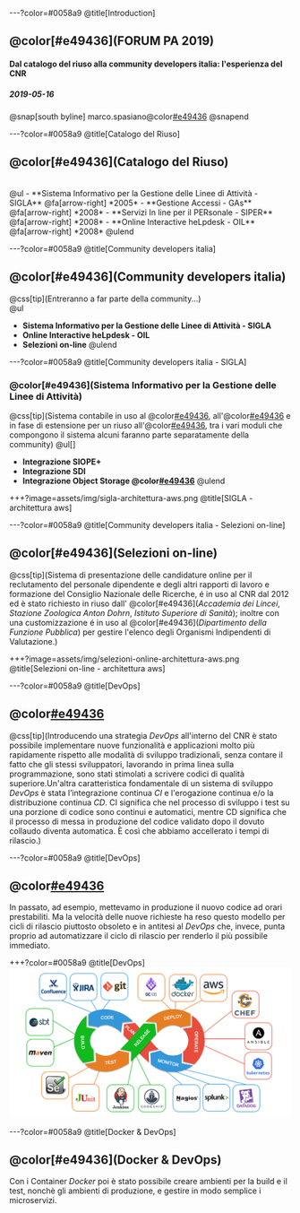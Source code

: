 ---?color=#0058a9
@title[Introduction]

## @color[#e49436](FORUM PA 2019)
#### Dal catalogo del riuso alla community developers italia: l'esperienza del CNR
##### 2019-05-16

@snap[south byline]
marco.spasiano@color[#e49436](@cnr.it)
@snapend

---?color=#0058a9
@title[Catalogo del Riuso]
## @color[#e49436](Catalogo del Riuso)
<br>
@ul
- **Sistema Informativo per la Gestione delle Linee di Attività - SIGLA**	@fa[arrow-right] *2005*
- **Gestione Accessi - GAs** @fa[arrow-right] *2008*
- **Servizi In line per il PERsonale - SIPER** @fa[arrow-right] *2008*
- **Online Interactive heLpdesk - OIL** @fa[arrow-right] *2008*
@ulend

---?color=#0058a9
@title[Community developers italia]
## @color[#e49436](Community developers italia)
@css[tip](Entreranno a far parte della community...)
<br>
@ul
- **Sistema Informativo per la Gestione delle Linee di Attività - SIGLA**
- **Online Interactive heLpdesk - OIL**
- **Selezioni on-line**
@ulend

---?color=#0058a9
@title[Community developers italia - SIGLA]
### @color[#e49436](Sistema Informativo per la Gestione delle Linee di Attività)
@css[tip](Sistema contabile in uso al @color[#e49436](*CNR*), all'@color[#e49436](*ISIN*)  e in fase di estensione per un riuso all'@color[#e49436](*ISS*), tra i vari moduli che compongono il sistema alcuni faranno parte separatamente della community)
@ul[]
- **Integrazione SIOPE+**
- **Integrazione SDI**
- **Integrazione Object Storage @color[#e49436](CMIS,AZURE,S3)**
@ulend

+++?image=assets/img/sigla-architettura-aws.png
@title[SIGLA - architettura aws]

---?color=#0058a9
@title[Community developers italia - Selezioni on-line]
## @color[#e49436](Selezioni on-line)
@css[tip](Sistema di presentazione delle candidature online per il reclutamento del personale dipendente e degli altri rapporti di lavoro e formazione del Consiglio Nazionale delle Ricerche, é in uso al CNR dal 2012 ed è stato richiesto in riuso dall' @color[#e49436](*Accademia dei Lincei*, *Stazione Zoologica Anton Dohrn*, *Istituto Superiore di Sanità*); inoltre con una customizzazione é in uso al @color[#e49436](*Dipartimento della Funzione Pubblica*) per gestire l'elenco degli Organismi Indipendenti di Valutazione.)

+++?image=assets/img/selezioni-online-architettura-aws.png
@title[Selezioni on-line - architettura aws]

---?color=#0058a9
@title[DevOps]
## @color[#e49436](DevOps)
@css[tip](Introducendo una strategia *DevOps* all'interno del CNR è stato possibile implementare nuove funzionalità e applicazioni molto più rapidamente rispetto alle modalità di sviluppo tradizionali, senza contare il fatto che gli stessi sviluppatori, lavorando in prima linea sulla programmazione, sono stati stimolati a scrivere codici di qualità superiore.Un'altra caratteristica fondamentale di un sistema di sviluppo *DevOps* è stata l’integrazione continua *CI* e l'erogazione continua e/o la distribuzione continua *CD*. CI significa che nel processo di sviluppo i test su una porzione di codice sono continui e automatici, mentre CD significa che il processo di messa in produzione del codice validato dopo il dovuto collaudo diventa automatica. È così che abbiamo accellerato i tempi di rilascio.)

---?color=#0058a9
@title[DevOps]
## @color[#e49436](DevOps)
In passato, ad esempio, mettevamo in produzione il nuovo codice ad orari prestabiliti. Ma la velocità delle nuove richieste ha reso questo modello per cicli di rilascio piuttosto obsoleto e in antitesi al *DevOps* che, invece, punta proprio ad automatizzare il ciclo di rilascio per renderlo il più possibile immediato.

+++?color=#0058a9
@title[DevOps]
![](assets/img/devops-app.jpg)

---?color=#0058a9
@title[Docker & DevOps]
## @color[#e49436](Docker & DevOps)
Con i Container *Docker* poi è stato possibile creare ambienti per la build e il test, nonchè gli ambienti di produzione, e gestire in modo semplice i microservizi.